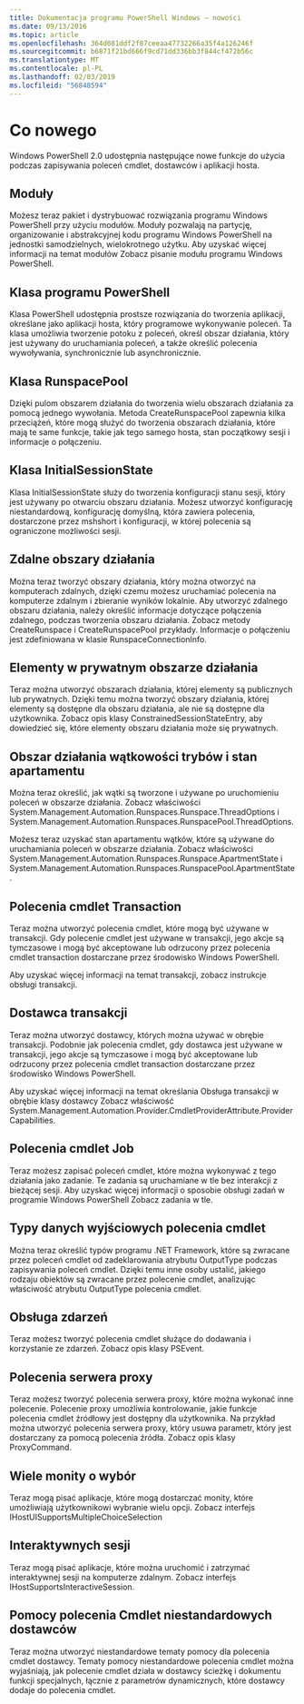 ```yaml
---
title: Dokumentacja programu PowerShell Windows — nowości
ms.date: 09/13/2016
ms.topic: article
ms.openlocfilehash: 364d081ddf2f87ceeaa47732266a35f4a126246f
ms.sourcegitcommit: b6871f21bd666f9cd71dd336bb3f844cf472b56c
ms.translationtype: MT
ms.contentlocale: pl-PL
ms.lasthandoff: 02/03/2019
ms.locfileid: "56848594"
---
```

# <a name="whats-new"></a>Co nowego

Windows PowerShell 2.0 udostępnia następujące nowe funkcje do użycia podczas zapisywania poleceń cmdlet, dostawców i aplikacji hosta.

## <a name="modules"></a>Moduły

Możesz teraz pakiet i dystrybuować rozwiązania programu Windows PowerShell przy użyciu modułów. Moduły pozwalają na partycję, organizowanie i abstrakcyjnej kodu programu Windows PowerShell na jednostki samodzielnych, wielokrotnego użytku. Aby uzyskać więcej informacji na temat modułów Zobacz pisanie modułu programu Windows PowerShell.

## <a name="the-powershell-class"></a>Klasa programu PowerShell

Klasa PowerShell udostępnia prostsze rozwiązania do tworzenia aplikacji, określane jako aplikacji hosta, który programowe wykonywanie poleceń. Ta klasa umożliwia tworzenie potoku z poleceń, określ obszar działania, który jest używany do uruchamiania poleceń, a także określić polecenia wywoływania, synchronicznie lub asynchronicznie.

## <a name="the-runspacepool-class"></a>Klasa RunspacePool

Dzięki pulom obszarem działania do tworzenia wielu obszarach działania za pomocą jednego wywołania. Metoda CreateRunspacePool zapewnia kilka przeciążeń, które mogą służyć do tworzenia obszarach działania, które mają te same funkcje, takie jak tego samego hosta, stan początkowy sesji i informacje o połączeniu.

## <a name="the-initialsessionstate-class"></a>Klasa InitialSessionState

Klasa InitialSessionState służy do tworzenia konfiguracji stanu sesji, który jest używany po otwarciu obszaru działania. Możesz utworzyć konfigurację niestandardową, konfigurację domyślną, która zawiera polecenia, dostarczone przez mshshort i konfiguracji, w której polecenia są ograniczone możliwości sesji.

## <a name="remote-runspaces"></a>Zdalne obszary działania

Można teraz tworzyć obszary działania, który można otworzyć na komputerach zdalnych, dzięki czemu możesz uruchamiać polecenia na komputerze zdalnym i zbieranie wyników lokalnie. Aby utworzyć zdalnego obszaru działania, należy określić informacje dotyczące połączenia zdalnego, podczas tworzenia obszaru działania. Zobacz metody CreateRunspace i CreateRunspacePool przykłady. Informacje o połączeniu jest zdefiniowana w klasie RunspaceConnectionInfo.

## <a name="private-runspace-elements"></a>Elementy w prywatnym obszarze działania

Teraz można utworzyć obszarach działania, której elementy są publicznych lub prywatnych. Dzięki temu można tworzyć obszary działania, której elementy są dostępne dla obszaru działania, ale nie są dostępne dla użytkownika. Zobacz opis klasy ConstrainedSessionStateEntry, aby dowiedzieć się, które elementy obszaru działania może się prywatnych.

## <a name="runspace-threading-modes-and-apartment-state"></a>Obszar działania wątkowości trybów i stan apartamentu

Można teraz określić, jak wątki są tworzone i używane po uruchomieniu poleceń w obszarze działania. Zobacz właściwości System.Management.Automation.Runspaces.Runspace.ThreadOptions i System.Management.Automation.Runspaces.RunspacePool.ThreadOptions.

Możesz teraz uzyskać stan apartamentu wątków, które są używane do uruchamiania poleceń w obszarze działania. Zobacz właściwości System.Management.Automation.Runspaces.Runspace.ApartmentState i System.Management.Automation.Runspaces.RunspacePool.ApartmentState.

## <a name="transaction-cmdlets"></a>Polecenia cmdlet Transaction

Teraz można utworzyć polecenia cmdlet, które mogą być używane w transakcji. Gdy polecenie cmdlet jest używane w transakcji, jego akcje są tymczasowe i mogą być akceptowane lub odrzucony przez polecenia cmdlet transaction dostarczane przez środowisko Windows PowerShell.

Aby uzyskać więcej informacji na temat transakcji, zobacz instrukcje obsługi transakcji.

## <a name="transaction-provider"></a>Dostawca transakcji

Teraz można utworzyć dostawcy, których można używać w obrębie transakcji. Podobnie jak polecenia cmdlet, gdy dostawca jest używane w transakcji, jego akcje są tymczasowe i mogą być akceptowane lub odrzucony przez polecenia cmdlet transaction dostarczane przez środowisko Windows PowerShell.

Aby uzyskać więcej informacji na temat określania Obsługa transakcji w obrębie klasy dostawcy Zobacz właściwość System.Management.Automation.Provider.CmdletProviderAttribute.ProviderCapabilities.

## <a name="job-cmdlets"></a>Polecenia cmdlet Job

Teraz możesz zapisać poleceń cmdlet, które można wykonywać z tego działania jako zadanie. Te zadania są uruchamiane w tle bez interakcji z bieżącej sesji. Aby uzyskać więcej informacji o sposobie obsługi zadań w programie Windows PowerShell Zobacz zadania w tle.

## <a name="cmdlet-output-types"></a>Typy danych wyjściowych polecenia cmdlet

Można teraz określić typów programu .NET Framework, które są zwracane przez poleceń cmdlet od zadeklarowania atrybutu OutputType podczas zapisywania poleceń cmdlet. Dzięki temu inne osoby ustalić, jakiego rodzaju obiektów są zwracane przez polecenie cmdlet, analizując właściwość atrybutu OutputType polecenia cmdlet.

## <a name="event-support"></a>Obsługa zdarzeń

Teraz możesz tworzyć polecenia cmdlet służące do dodawania i korzystanie ze zdarzeń. Zobacz opis klasy PSEvent.

## <a name="proxy-commands"></a>Polecenia serwera proxy

Teraz możesz tworzyć polecenia serwera proxy, które można wykonać inne polecenie. Polecenie proxy umożliwia kontrolowanie, jakie funkcje polecenia cmdlet źródłowy jest dostępny dla użytkownika. Na przykład można utworzyć polecenia serwera proxy, który usuwa parametr, który jest dostarczany za pomocą polecenia źródła. Zobacz opis klasy ProxyCommand.

## <a name="multiple-choice-prompts"></a>Wiele monity o wybór

Teraz mogą pisać aplikacje, które mogą dostarczać monity, które umożliwiają użytkownikowi wybranie wielu opcji. Zobacz interfejs IHostUISupportsMultipleChoiceSelection

## <a name="interactive-sessions"></a>Interaktywnych sesji

Teraz mogą pisać aplikacje, które można uruchomić i zatrzymać interaktywnej sesji na komputerze zdalnym.
Zobacz interfejs IHostSupportsInteractiveSession.

## <a name="custom-cmdlet-help-for-providers"></a>Pomocy polecenia Cmdlet niestandardowych dostawców

Teraz można utworzyć niestandardowe tematy pomocy dla polecenia cmdlet dostawcy. Tematy pomocy niestandardowe polecenia cmdlet można wyjaśniają, jak polecenie cmdlet działa w dostawcy ścieżkę i dokumentu funkcji specjalnych, łącznie z parametrów dynamicznych, które dostawcy dodaje do polecenia cmdlet.
